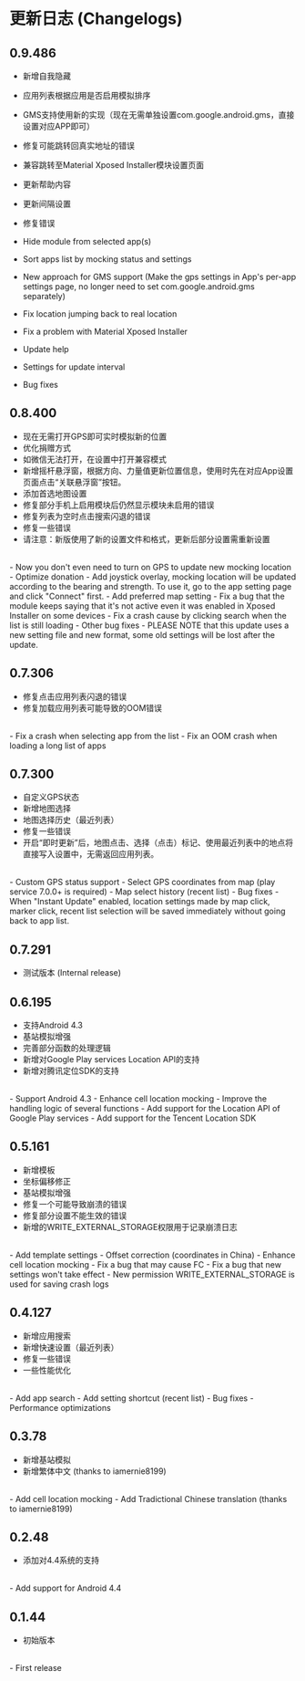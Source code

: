 # 更新日志 (Changelogs)

## 0.9.486
- 新增自我隐藏
- 应用列表根据应用是否启用模拟排序
- GMS支持使用新的实现（现在无需单独设置com.google.android.gms，直接设置对应APP即可）
- 修复可能跳转回真实地址的错误
- 兼容跳转至Material Xposed Installer模块设置页面
- 更新帮助内容
- 更新间隔设置
- 修复错误

- Hide module from selected app(s)
- Sort apps list by mocking status and settings
- New approach for GMS support (Make the gps settings in App's per-app settings page, no longer need to set com.google.android.gms separately)
- Fix location jumping back to real location
- Fix a problem with Material Xposed Installer
- Update help
- Settings for update interval
- Bug fixes


## 0.8.400
- 现在无需打开GPS即可实时模拟新的位置
- 优化捐赠方式
- 如微信无法打开，在设置中打开兼容模式
- 新增摇杆悬浮窗，根据方向、力量值更新位置信息，使用时先在对应App设置页面点击“关联悬浮窗”按钮。
- 添加首选地图设置
- 修复部分手机上启用模块后仍然显示模块未启用的错误
- 修复列表为空时点击搜索闪退的错误
- 修复一些错误
- 请注意：新版使用了新的设置文件和格式，更新后部分设置需重新设置    
<br/>
- Now you don't even need to turn on GPS to update new mocking location
- Optimize donation 
- Add joystick overlay, mocking location will be updated according to the bearing and strength. To use it, go to the app setting page and click "Connect" first.
- Add preferred map setting
- Fix a bug that the module keeps saying that it's not active even it was enabled in Xposed Installer on some devices
- Fix a crash cause by clicking search when the list is still loading
- Other bug fixes
- PLEASE NOTE that this update uses a new setting file and new format, some old settings will be lost after the update. 


## 0.7.306
- 修复点击应用列表闪退的错误
- 修复加载应用列表可能导致的OOM错误    
<br/>
- Fix a crash when selecting app from the list     
- Fix an OOM crash when loading a long list of apps


## 0.7.300
- 自定义GPS状态     
- 新增地图选择     
- 地图选择历史（最近列表）     
- 修复一些错误     
- 开启“即时更新”后，地图点击、选择（点击）标记、使用最近列表中的地点将直接写入设置中，无需返回应用列表。    
<br/>
- Custom GPS status support     
- Select GPS coordinates from map (play service 7.0.0+ is required)     
- Map select history (recent list)     
- Bug fixes     
- When "Instant Update" enabled, location settings made by map click, marker click, recent list selection will be saved immediately without going back to app list. 


## 0.7.291
- 测试版本 (Internal release)


## 0.6.195
- 支持Android 4.3    
- 基站模拟增强    
- 完善部分函数的处理逻辑    
- 新增对Google Play services Location API的支持    
- 新增对腾讯定位SDK的支持    
<br/>
- Support Android 4.3     
- Enhance cell location mocking     
- Improve the handling logic of several functions     
- Add support for the Location API of Google Play services     
- Add support for the Tencent Location SDK 


## 0.5.161
- 新增模板    
- 坐标偏移修正    
- 基站模拟增强    
- 修复一个可能导致崩溃的错误    
- 修复部分设置不能生效的错误    
- 新增的WRITE_EXTERNAL_STORAGE权限用于记录崩溃日志    
<br/>
- Add template settings     
- Offset correction (coordinates in China)     
- Enhance cell location mocking    
- Fix a bug that may cause FC    
- Fix a bug that new settings won't take effect    
- New permission WRITE_EXTERNAL_STORAGE is used for saving crash logs

  
## 0.4.127
- 新增应用搜索    
- 新增快速设置（最近列表）    
- 修复一些错误    
- 一些性能优化    
<br/>
- Add app search    
- Add setting shortcut (recent list)    
- Bug fixes    
- Performance optimizations


## 0.3.78
- 新增基站模拟
- 新增繁体中文 (thanks to iamernie8199)    
<br/>
- Add cell location mocking     
- Add Tradictional Chinese translation (thanks to iamernie8199)


## 0.2.48
- 添加对4.4系统的支持    
<br/>
- Add support for Android 4.4


## 0.1.44
- 初始版本    
<br/>
- First release
